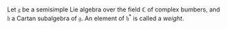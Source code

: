Let $\mathfrak{g}$ be a semisimple Lie algebra over the field $\mathbb{C}$ of complex bumbers, and $\mathfrak{h}$ a Cartan subalgebra of $\mathfrak{g}$. An element of $\mathfrak{h}^*$ is called a *weight*.
